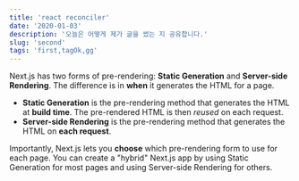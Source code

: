 ```yaml
---
title: 'react reconciler'
date: '2020-01-03'
description: '오늘은 어떻게 제가 글을 썼는 지 공유합니다.'
slug: 'second'
tags: 'first,tagOk,gg'
---
```


Next.js has two forms of pre-rendering: **Static Generation** and **Server-side Rendering**. The difference is in **when** it generates the HTML for a page.

- **Static Generation** is the pre-rendering method that generates the HTML at **build time**. The pre-rendered HTML is then _reused_ on each request.
- **Server-side Rendering** is the pre-rendering method that generates the HTML on **each request**.

Importantly, Next.js lets you **choose** which pre-rendering form to use for each page. You can create a "hybrid" Next.js app by using Static Generation for most pages and using Server-side Rendering for others.
